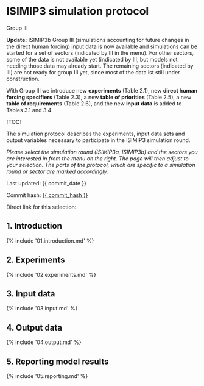 # ISIMIP3 simulation protocol

<div class="-print-none group3-update">
    <span class="badge badge-info float-right">Group III</span>
    <p>
        <strong>Update:</strong> ISIMIP3b Group III (simulations accounting for future changes in the direct human forcing) input data is now available and simulations can be started for a set of sectors (indicated by <span class="badge-split"><span class="badge badge-info badge-left"><span class="circle circle-green"></span></span><span class="badge badge-info badge-right">III</span></span> in the menu). For other sectors, some of the data is not available yet (indicated by <span class="badge-split"><span class="badge badge-info badge-left"><span class="circle-left circle-green"></span><span class="circle-right circle-yellow"></span></span><span class="badge badge-info badge-right">III</span></span>, but models not needing those data may already start. The remaining sectors (indicated by <span class="badge-split"><span class="badge badge-info badge-left"><span class="circle circle-yellow"></span></span><span class="badge badge-info badge-right">III</span></span>) are not ready for group III yet, since most of the data ist still under construction.
    </p>
    <p>
        With Group III we introduce new <strong>experiments</strong> (Table 2.1), new <strong>direct human forcing specifiers</strong> (Table 2.3), a new <strong>table of priorities</strong> (Table 2.5), a new <strong>table of requirements</strong> (Table 2.6), and the new <strong>input data</strong> is added to Tables 3.1 and 3.4.
    </p>
</div>

<div data-component="config"></div>

[TOC]

<p class="d-print-none">
    The simulation protocol describes the experiments, input data sets and output variables necessary to participate in the ISIMIP3 simulation round.
</p>

<p class="d-print-none">
    <i>
        Please select the simulation round (ISIMIP3a, ISIMIP3b) and the sectors you are interested in from the menu on the right. The page will then adjust to your selection. The parts of the protocol, which are specific to a simulation round or sector are marked accordingly.
    </i>
</p>

<div class="d-none d-print-block mb-3" data-component="title"></div>

Last updated: {{ commit_date }}

Commit hash: <a href="{{ commit_url }}">{{ commit_hash }}</a>

Direct link for this selection: <span data-component="link"></span>

## 1. Introduction

{% include '01.introduction.md' %}

## 2. Experiments

{% include '02.experiments.md' %}

## 3. Input data

{% include '03.input.md' %}

## 4. Output data

{% include '04.output.md' %}

## 5. Reporting model results

{% include '05.reporting.md' %}
